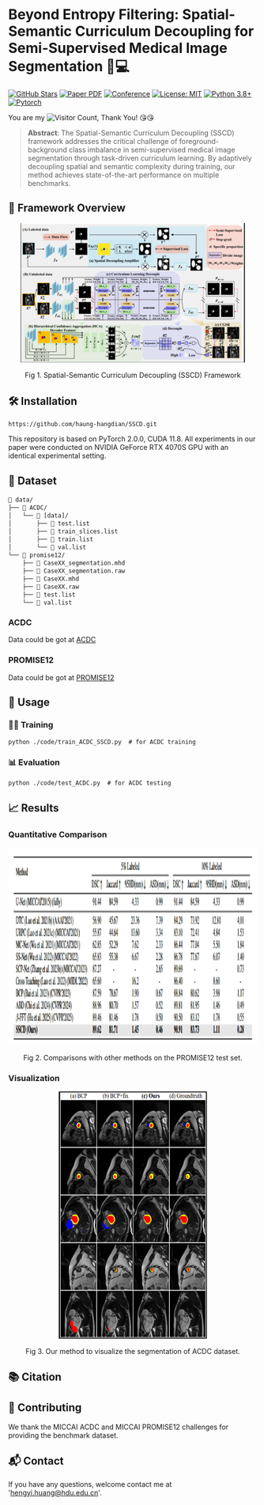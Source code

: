 # Beyond Entropy Filtering: Spatial-Semantic Curriculum Decoupling for Semi-Supervised Medical Image Segmentation 🧠💻

[![GitHub Stars](https://img.shields.io/github/stars/haung-hangdian/SSCD?style=social)](https://github.com/haung-hangdian/SSCD)
[![Paper PDF](https://img.shields.io/badge/Paper-PDF-orange)](https://arxiv.org/abs/XXXX.XXXXX)
[![Conference](https://img.shields.io/badge/Conference-AAAI_2026-blue)]([https://conferences.miccai.org/2024/en/](https://aaai.org/conference/aaai/aaai-26/))
[![License: MIT](https://img.shields.io/badge/License-MIT-yellow.svg)](https://opensource.org/licenses/MIT)
[![Python 3.8+](https://img.shields.io/badge/Python-3.8%2B-3776AB?logo=python&logoColor=white)](https://www.python.org/)
[![Pytorch](https://img.shields.io/badge/PyTorch-2.0.0-EE4C2C?logo=pytorch&logoColor=white)](https://pytorch.org/)

You are my ![Visitor Count](https://visitor-badge.laobi.icu/badge?page_id=hauang-hangdian), Thank You! &#x1F618;&#x1F618;

> **Abstract**: The Spatial-Semantic Curriculum Decoupling (SSCD) framework addresses the critical challenge of foreground-background class imbalance in semi-supervised medical image segmentation through task-driven curriculum learning. By adaptively decoupling spatial and semantic complexity during training, our method achieves state-of-the-art performance on multiple benchmarks.

## 🔬 Framework Overview

<p align="center">
  <img src="https://github.com/haung-hangdian/SSCD/blob/main/figure/Overview.png" width="90%">
  <p align="center">Fig 1. Spatial-Semantic Curriculum Decoupling (SSCD) Framework</p>
</p>

## 🛠️ Installation
```path
https://github.com/haung-hangdian/SSCD.git
```

This repository is based on PyTorch 2.0.0, CUDA 11.8. All experiments in our paper were conducted on NVIDIA GeForce RTX 4070S GPU with an identical experimental setting.

## 📁 Dataset 
```path
📁 data/
├── 📁 ACDC/
│   └── 📁 [data]/
│       ├── 📄 test.list
│       ├── 📄 train_slices.list
│       ├── 📄 train.list
│       └── 📄 val.list
└── 📁 promise12/
    ├── 📄 CaseXX_segmentation.mhd
    ├── 📄 CaseXX_segmentation.raw
    ├── 📄 CaseXX.mhd
    ├── 📄 CaseXX.raw
    ├── 📄 test.list
    └── 📄 val.list
```
### ACDC
Data could be got at [ACDC](https://github.com/HiLab-git/SSL4MIS/tree/master/data/ACDC)

### PROMISE12

Data could be got at [PROMISE12](https://promise12.grand-challenge.org/Download/) 
## 🚀 Usage
### 🏋️‍♂️ Training
```path
python ./code/train_ACDC_SSCD.py  # for ACDC training 
```
### 📊 Evaluation
```path
python ./code/test_ACDC.py  # for ACDC testing 
```
## 📈 Results

### Quantitative Comparison
<p align="center">
  <img src="https://github.com/haung-hangdian/SSCD/blob/main/figure/results.png" width="600" height="400">
</p>

<p align="center">Fig 2. Comparisons with other methods on the PROMISE12 test set.</p>

### Visualization
<p align="center">
  <img src="https://github.com/haung-hangdian/SSCD/blob/main/figure/view.png" width="300" height="500">
</p>
<p align="center">Fig 3. Our method to visualize the segmentation of ACDC dataset.</p>

## 📚 Citation

## 🤝 Contributing
We thank the MICCAI ACDC and MICCAI PROMISE12 challenges for providing the benchmark dataset.
## 📬 Contact
If you have any questions, welcome contact me at 'hengyi.huang@hdu.edu.cn'.
